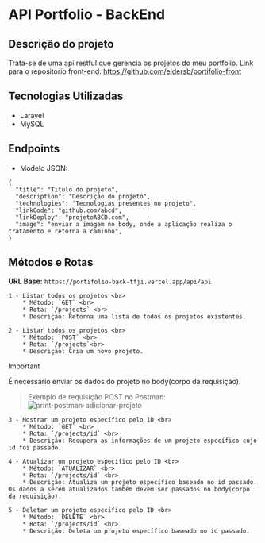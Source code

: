 # API Portfolio - BackEnd

## Descrição do projeto
Trata-se de uma api restful que gerencia os projetos do meu portfolio.
Link para o repositório front-end: https://github.com/eldersb/portifolio-front

## Tecnologias Utilizadas 
* Laravel
* MySQL

## Endpoints
* Modelo JSON:
```  
{
  "title": "Titulo do projeto",
  "description": "Descrição do projeto",
  "technologies": "Tecnologias presentes no projeto",
  "linkCode": "github.com/abcd",
  "linkDeploy": "projetoABCD.com",
  "image": "enviar a imagem no body, onde a aplicação realiza o tratamento e retorna a caminho",
}
```
## Métodos e Rotas

**URL Base:**  `https://portifolio-back-tfji.vercel.app/api/api`

```
1 - Listar todos os projetos <br>
    * Método: `GET` <br>
    * Rota: `/projects` <br>
    * Descrição: Retorna uma lista de todos os projetos existentes. 
```
```
2 - Listar todos os projetos <br>
    * Método: `POST` <br>
    * Rota: `/projects`<br>
    * Descrição: Cria um novo projeto. 
```

> [!IMPORTANT]
>  É necessário enviar os dados do projeto no body(corpo da requisição).
    
> Exemplo de requisição POST no Postman:
![print-postman-adicionar-projeto](https://github.com/user-attachments/assets/2cc4a744-ba6a-46bf-bcc5-f6cc8afa5958)

```
3 - Mostrar um projeto específico pelo ID <br>
    * Método: `GET` <br>
    * Rota: `/projects/id` <br>
    * Descrição: Recupera as informações de um projeto específico cujo id foi passado. 
```  
```
4 - Atualizar um projeto específico pelo ID <br>
    * Método: `ATUALIZAR` <br>
    * Rota: `/projects/id` <br>
    * Descrição: Atualiza um projeto específico baseado no id passado. Os dados a serem atualizados também devem ser passados no body(corpo da requisição).
```
```   
5 - Deletar um projeto específico pelo ID <br>
    * Método: `DELETE` <br>
    * Rota: `/projects/id` <br>
    * Descrição: Deleta um projeto específico baseado no id passado.
```
